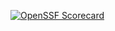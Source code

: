 [![OpenSSF Scorecard](htt‌ps://api.securityscorecards.dev/projects/github.com/{Gabs0403}/{tetris}/badge)](htt‌ps://securityscorecards.dev/viewer/?uri=github.com/{Gabs0403}/{tetris})
